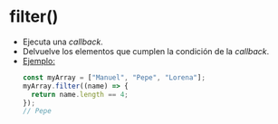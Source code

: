 # filter()

- Ejecuta una _callback_.
- Delvuelve los elementos que cumplen la condición de la _callback_.
- <u>Ejemplo:</u>
  ```js
  const myArray = ["Manuel", "Pepe", "Lorena"];
  myArray.filter((name) => {
    return name.length == 4;
  });
  // Pepe
  ```
